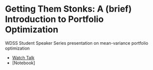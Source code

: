 # Getting Them Stonks: A (brief) Introduction to Portfolio Optimization
WDSS Student Speaker Series presentation on mean-variance portfolio optimization
- [Watch Talk](https://www.youtube.com/watch?v=i9lgOQktWXM)
- [Notebook]
